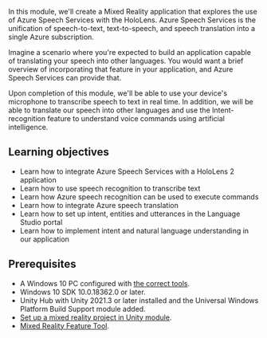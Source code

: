 In this module, we'll create a Mixed Reality application that explores the use of Azure Speech Services with the HoloLens. Azure Speech Services is the unification of speech-to-text, text-to-speech, and speech translation into a single Azure subscription.

Imagine a scenario where you're expected to build an application capable of translating your speech into other languages. You would want a brief overview of incorporating that feature in your application, and Azure Speech Services can provide that.

Upon completion of this module, we'll be able to use your device's microphone to transcribe speech to text in real time. In addition, we will be able to translate our speech into other languages and use the Intent-recognition feature to understand voice commands using artificial intelligence.

## Learning objectives

* Learn how to integrate Azure Speech Services with a HoloLens 2 application
* Learn how to use speech recognition to transcribe text
* Learn how Azure speech recognition can be used to execute commands
* Learn how to integrate Azure speech translation
* Learn how to set up intent, entities and utterances in the Language Studio portal
* Learn how to implement intent and natural language understanding in our application

## Prerequisites

* A Windows 10 PC configured with [the correct tools](/windows/mixed-reality/develop/install-the-tools).
* Windows 10 SDK 10.0.18362.0 or later.
* Unity Hub with Unity 2021.3 or later installed and the Universal Windows Platform Build Support module added.
* [Set up a mixed reality project in Unity module](/training/modules/mixed-reality-toolkit-project-unity).
* [Mixed Reality Feature Tool](https://aka.ms/MRFeatureTool).

